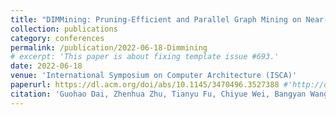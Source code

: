 ```yaml
---
title: "DIMMining: Pruning-Efficient and Parallel Graph Mining on Near-Memory-Computing"
collection: publications
category: conferences
permalink: /publication/2022-06-18-Dimmining
# excerpt: 'This paper is about fixing template issue #693.'
date: 2022-06-18
venue: 'International Symposium on Computer Architecture (ISCA)'
paperurl: https://dl.acm.org/doi/abs/10.1145/3470496.3527388 #'http://dubcyfor3.github.io/files/Dimmining.pdf'
citation: 'Guohao Dai, Zhenhua Zhu, Tianyu Fu, Chiyue Wei, Bangyan Wang, Xiangyu Li, Yuan Xie, Huazhong Yang, and Yu Wang. 2022. DIMMining: pruning-efficient and parallel graph mining on near-memory-computing. In Proceedings of the 49th Annual International Symposium on Computer Architecture (ISCA 2022). Association for Computing Machinery, New York, NY, USA, 130–145. https://doi.org/10.1145/3470496.3527388'
---
```

<!-- The contents above will be part of a list of publications, if the user clicks the link for the publication than the contents of section will be rendered as a full page, allowing you to provide more information about the paper for the reader. When publications are displayed as a single page, the contents of the above "citation" field will automatically be included below this section in a smaller font. -->
